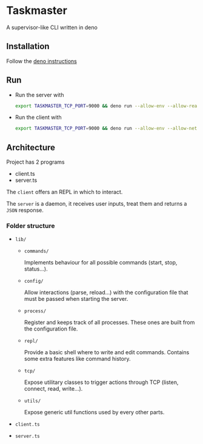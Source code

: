 # Taskmaster

A supervisor-like CLI written in deno

## Installation

Follow the [deno instructions](https://deno.land/#installation)

## Run

- Run the server with

  ```bash
  export TASKMASTER_TCP_PORT=9000 && deno run --allow-env --allow-read --allow-net --allow-run src/server.ts
  ```

- Run the client with

  ```bash
  export TASKMASTER_TCP_PORT=9000 && deno run --allow-env --allow-net src/client.ts
  ```

## Architecture

Project has 2 programs

- client.ts
- server.ts

The `client` offers an REPL in which to interact.

The `server` is a daemon, it receives user inputs, treat them and returns a
`JSON` response.

### Folder structure

- `lib/`
  - `commands/`

    Implements behaviour for all possible commands (start, stop, status...).

  - `config/`

    Allow interactions (parse, reload...) with the configuration file that must
    be passed when starting the server.

  - `process/`

    Register and keeps track of all processes. These ones are built from the
    configuration file.

  - `repl/`

    Provide a basic shell where to write and edit commands. Contains some extra
    features like command history.

  - `tcp/`

    Expose utilitary classes to trigger actions through TCP (listen, connect,
    read, write...).

  - `utils/`

    Expose generic util functions used by every other parts.

- `client.ts`
- `server.ts`
